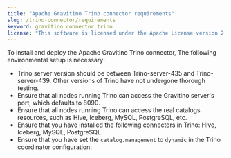 ```yaml
---
title: "Apache Gravitino Trino connector requirements"
slug: /trino-connector/requirements
keyword: gravitino connector trino
license: "This software is licensed under the Apache License version 2."
---
```


To install and deploy the Apache Gravitino Trino connector, The following environmental setup is necessary:

- Trino server version should be between Trino-server-435 and Trino-server-439.
  Other versions of Trino have not undergone thorough testing.
- Ensure that all nodes running Trino can access the Gravitino server's port, which defaults to 8090.
- Ensure that all nodes running Trino can access the real catalogs resources, such as Hive, Iceberg, MySQL, PostgreSQL, etc.
- Ensure that you have installed the following connectors in Trino: Hive, Iceberg, MySQL, PostgreSQL.
- Ensure that you have set the `catalog.management` to `dynamic` in the Trino coordinator configuration.
